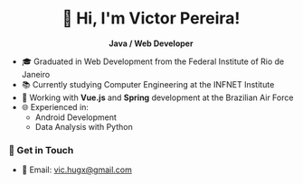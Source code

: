 <h1 align="center">👋 Hi, I'm Victor Pereira!</h1>

<p align="center">
  <strong>Java / Web Developer</strong>
</p>

- 🎓 Graduated in Web Development from the Federal Institute of Rio de Janeiro
- 📚 Currently studying Computer Engineering at the INFNET Institute
- 💼 Working with <strong>Vue.js</strong> and <strong>Spring</strong> development at the Brazilian Air Force
- 🌐 Experienced in:
  - Android Development
  - Data Analysis with Python

### 🚀 Get in Touch
- 📧 Email: [vic.hugx@gmail.com](mailto:vic.hugx@gmail.com)
